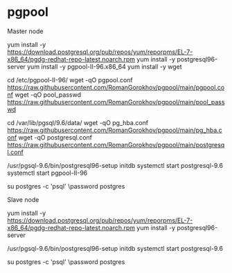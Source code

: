 # pgpool


Master node

yum install -y https://download.postgresql.org/pub/repos/yum/reporpms/EL-7-x86_64/pgdg-redhat-repo-latest.noarch.rpm
yum install -y postgresql96-server
yum install -y pgpool-II-96.x86_64
yum install -y wget

cd /etc/pgpool-II-96/
wget -qO pgpool.conf  https://raw.githubusercontent.com/RomanGorokhov/pgpool/main/pgpool.conf
wget -qO pool_passwd https://raw.githubusercontent.com/RomanGorokhov/pgpool/main/pool_passwd

cd /var/lib/pgsql/9.6/data/
wget -qO pg_hba.conf https://raw.githubusercontent.com/RomanGorokhov/pgpool/main/pg_hba.conf
wget -qO postgresql.conf  https://raw.githubusercontent.com/RomanGorokhov/pgpool/main/postgresql.conf

/usr/pgsql-9.6/bin/postgresql96-setup initdb
systemctl start postgresql-9.6
systemctl start pgpool-II-96

su postgres -c 'psql'
\password postgres


Slave node

yum install -y https://download.postgresql.org/pub/repos/yum/reporpms/EL-7-x86_64/pgdg-redhat-repo-latest.noarch.rpm
yum install -y postgresql96-server

/usr/pgsql-9.6/bin/postgresql96-setup initdb
systemctl start postgresql-9.6

su postgres -c 'psql'
\password postgres

